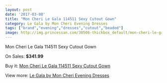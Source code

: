 ```yaml
---
layout: post
date: '2017-03-08'
title: "Mon Cheri Le Gala 114511 Sexy Cutout Gown"
category: Le Gala by Mon Cheri Evening Dresses
tags: ["brand","evening","dresses","cutout","beaded"]
image: http://img.princessan.com/30506-thickbox_default/mon-cheri-le-gala-114511-sexy-cutout-gown.jpg
---
```

Mon Cheri Le Gala 114511 Sexy Cutout Gown

On Sales: **$341.99**
<a href="https://www.princessan.com/en/13852-mon-cheri-le-gala-114511-sexy-cutout-gown.html"><amp-img layout="responsive" width="600" height="600" src="//img.princessan.com/30506-thickbox_default/mon-cheri-le-gala-114511-sexy-cutout-gown.jpg" alt="Mon Cheri Le Gala 114511 Sexy Cutout Gown 0" /></a>
<a href="https://www.princessan.com/en/13852-mon-cheri-le-gala-114511-sexy-cutout-gown.html"><amp-img layout="responsive" width="600" height="600" src="//img.princessan.com/30507-thickbox_default/mon-cheri-le-gala-114511-sexy-cutout-gown.jpg" alt="Mon Cheri Le Gala 114511 Sexy Cutout Gown 1" /></a>
<a href="https://www.princessan.com/en/13852-mon-cheri-le-gala-114511-sexy-cutout-gown.html"><amp-img layout="responsive" width="600" height="600" src="//img.princessan.com/30508-thickbox_default/mon-cheri-le-gala-114511-sexy-cutout-gown.jpg" alt="Mon Cheri Le Gala 114511 Sexy Cutout Gown 2" /></a>

Buy it: [Mon Cheri Le Gala 114511 Sexy Cutout Gown](https://www.princessan.com/en/13852-mon-cheri-le-gala-114511-sexy-cutout-gown.html "Mon Cheri Le Gala 114511 Sexy Cutout Gown")

View more: [Le Gala by Mon Cheri Evening Dresses](https://www.princessan.com/en/102- "Le Gala by Mon Cheri Evening Dresses")